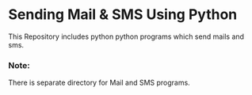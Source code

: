 # Sending Mail & SMS Using Python
This Repository includes python python programs which send mails and sms.

### Note:
There is separate directory for Mail and SMS programs.
